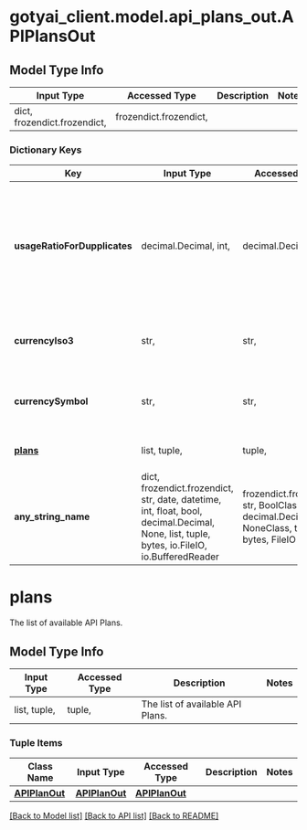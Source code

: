 # gotyai_client.model.api_plans_out.APIPlansOut

## Model Type Info
Input Type | Accessed Type | Description | Notes
------------ | ------------- | ------------- | -------------
dict, frozendict.frozendict,  | frozendict.frozendict,  |  | 

### Dictionary Keys
Key | Input Type | Accessed Type | Description | Notes
------------ | ------------- | ------------- | ------------- | -------------
**usageRatioForDupplicates** | decimal.Decimal, int,  | decimal.Decimal,  | Any duplicate names are ignored to the limit of this factor (ex. 20x &#x27;john smith&#x27; count as ONE &#x27;john smith&#x27;) | [optional] value must be a 64 bit integer
**currencyIso3** | str,  | str,  | The currency ISO3 code for the plan selection | [optional] 
**currencySymbol** | str,  | str,  | The currency symbol for the plan selection | [optional] 
**[plans](#plans)** | list, tuple,  | tuple,  | The list of available API Plans. | [optional] 
**any_string_name** | dict, frozendict.frozendict, str, date, datetime, int, float, bool, decimal.Decimal, None, list, tuple, bytes, io.FileIO, io.BufferedReader | frozendict.frozendict, str, BoolClass, decimal.Decimal, NoneClass, tuple, bytes, FileIO | any string name can be used but the value must be the correct type | [optional]

# plans

The list of available API Plans.

## Model Type Info
Input Type | Accessed Type | Description | Notes
------------ | ------------- | ------------- | -------------
list, tuple,  | tuple,  | The list of available API Plans. | 

### Tuple Items
Class Name | Input Type | Accessed Type | Description | Notes
------------- | ------------- | ------------- | ------------- | -------------
[**APIPlanOut**](APIPlanOut.md) | [**APIPlanOut**](APIPlanOut.md) | [**APIPlanOut**](APIPlanOut.md) |  | 

[[Back to Model list]](../../README.md#documentation-for-models) [[Back to API list]](../../README.md#documentation-for-api-endpoints) [[Back to README]](../../README.md)

